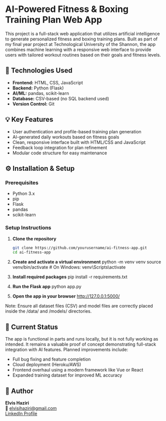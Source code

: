 # AI-Powered Fitness & Boxing Training Plan Web App

This project is a full-stack web application that utilizes artificial intelligence to generate personalized fitness and boxing training plans. Built as part of my final year project at Technological University of the Shannon, the app combines machine learning with a responsive web interface to provide users with tailored workout routines based on their goals and fitness levels.

## 🔧 Technologies Used

- **Frontend:** HTML, CSS, JavaScript  
- **Backend:** Python (Flask)  
- **AI/ML:** pandas, scikit-learn  
- **Database:** CSV-based (no SQL backend used)  
- **Version Control:** Git

## 💡 Key Features

- User authentication and profile-based training plan generation  
- AI-generated daily workouts based on fitness goals  
- Clean, responsive interface built with HTML/CSS and JavaScript  
- Feedback loop integration for plan refinement  
- Modular code structure for easy maintenance

## ⚙️ Installation & Setup

### Prerequisites

- Python 3.x  
- pip  
- Flask  
- pandas  
- scikit-learn  

### Setup Instructions

1. **Clone the repository**
   ```bash
   git clone https://github.com/yourusername/ai-fitness-app.git
   cd ai-fitness-app
   
2. **Create and activate a virtual environment**
    python -m venv venv
    source venv/bin/activate     # On Windows: venv\Scripts\activate

3. **Install required packages**
    pip install -r requirements.txt

4. **Run the Flask app**
    python app.py

5. **Open the app in your browser**
    http://127.0.0.1:5000/


Note: Ensure all dataset files (CSV) and model files are correctly placed inside the /data/ and /models/ directories.

## 🚧 Current Status

The app is functional in parts and runs locally, but it is not fully working as intended. It remains a valuable proof of concept demonstrating full-stack integration with AI features. Planned improvements include:

- Full bug fixing and feature completion  
- Cloud deployment (Heroku/AWS)  
- Frontend overhaul using a modern framework like Vue or React  
- Expanded training dataset for improved ML accuracy

## 👤 Author

**Elvis Haziri**  
📧 elvisihaziri@gmail.com  
    [LinkedIn Profile](https://www.linkedin.com/in/elvis-haziri-095b34251)
